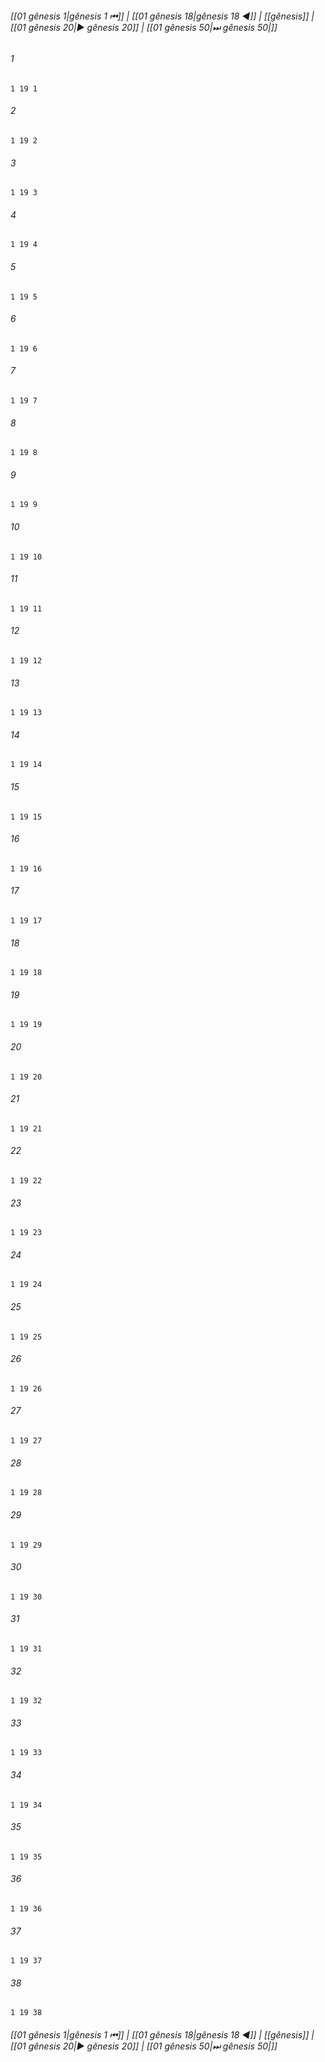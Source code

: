 
###### [[01 gênesis 1|gênesis 1 ⏮]] | [[01 gênesis 18|gênesis 18 ◀]] | [[gênesis]] | [[01 gênesis 20|▶ gênesis 20]] | [[01 gênesis 50|⏭ gênesis 50|]]

###### 1
``` verse
1 19 1 
```
###### 2
``` verse
1 19 2 
```
###### 3
``` verse
1 19 3 
```
###### 4
``` verse
1 19 4 
```
###### 5
``` verse
1 19 5 
```
###### 6
``` verse
1 19 6 
```
###### 7
``` verse
1 19 7 
```
###### 8
``` verse
1 19 8 
```
###### 9
``` verse
1 19 9 
```
###### 10
``` verse
1 19 10 
```
###### 11
``` verse
1 19 11 
```
###### 12
``` verse
1 19 12 
```
###### 13
``` verse
1 19 13 
```
###### 14
``` verse
1 19 14 
```
###### 15
``` verse
1 19 15 
```
###### 16
``` verse
1 19 16 
```
###### 17
``` verse
1 19 17 
```
###### 18
``` verse
1 19 18 
```
###### 19
``` verse
1 19 19 
```
###### 20
``` verse
1 19 20 
```
###### 21
``` verse
1 19 21 
```
###### 22
``` verse
1 19 22 
```
###### 23
``` verse
1 19 23 
```
###### 24
``` verse
1 19 24 
```
###### 25
``` verse
1 19 25 
```
###### 26
``` verse
1 19 26 
```
###### 27
``` verse
1 19 27 
```
###### 28
``` verse
1 19 28 
```
###### 29
``` verse
1 19 29 
```
###### 30
``` verse
1 19 30 
```
###### 31
``` verse
1 19 31 
```
###### 32
``` verse
1 19 32 
```
###### 33
``` verse
1 19 33 
```
###### 34
``` verse
1 19 34 
```
###### 35
``` verse
1 19 35 
```
###### 36
``` verse
1 19 36 
```
###### 37
``` verse
1 19 37 
```
###### 38
``` verse
1 19 38 
```

###### [[01 gênesis 1|gênesis 1 ⏮]] | [[01 gênesis 18|gênesis 18 ◀]] | [[gênesis]] | [[01 gênesis 20|▶ gênesis 20]] | [[01 gênesis 50|⏭ gênesis 50|]]

